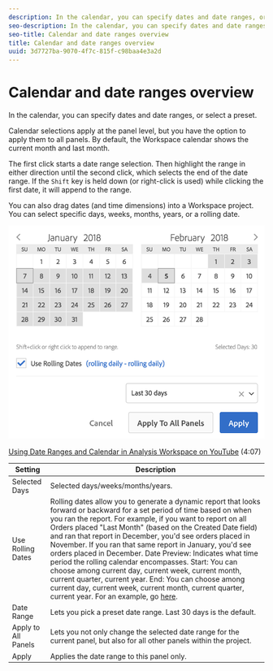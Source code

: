 ```yaml
---
description: In the calendar, you can specify dates and date ranges, or select a preset.
seo-description: In the calendar, you can specify dates and date ranges, or select a preset.
seo-title: Calendar and date ranges overview
title: Calendar and date ranges overview
uuid: 3d7727ba-9070-4f7c-815f-c98baa4e3a2d
---
```


# Calendar and date ranges overview

In the calendar, you can specify dates and date ranges, or select a preset.

Calendar selections apply at the panel level, but you have the option to apply them to all panels. By default, the Workspace calendar shows the current month and last month.

The first click starts a date range selection. Then highlight the range in either direction until the second click, which selects the end of the date range. If the `Shift` key is held down (or right-click is used) while clicking the first date, it will append to the range.

You can also drag dates (and time dimensions) into a Workspace project. You can select specific days, weeks, months, years, or a rolling date.

![](assets/aw_calendar.png)

[Using Date Ranges and Calendar in Analysis Workspace on YouTube](https://www.youtube.com/watch?v=L4FSrxr3SDA&list=PL2tCx83mn7GuNnQdYGOtlyCu0V5mEZ8sS&index=28) (4:07)


| Setting | Description |
|--- |--- |
|Selected Days|Selected days/weeks/months/years.|
|Use Rolling Dates|Rolling dates allow you to generate a dynamic report that looks forward or backward for a set period of time based on when you ran the report. For example, if you want to report on all Orders placed "Last Month" (based on the Created Date field) and ran that report in December, you'd see orders placed in November. If you ran that same report in January, you'd see orders placed in December.  Date Preview: Indicates what time period the rolling calendar encompasses.  Start: You can choose among current day, current week, current month, current quarter, current year.  End: You can choose among current day, current week, current month, current quarter, current year.  For an example, go [here](/help/analyze/analysis-workspace/components/calendar-date-ranges/custom-date-ranges.md).|
|Date Range|Lets you pick a preset date range. Last 30 days is the default.|
|Apply to All Panels|Lets you not only change the selected date range for the current panel, but also for all other panels within the project.|
|Apply|Applies the date range to this panel only.|
